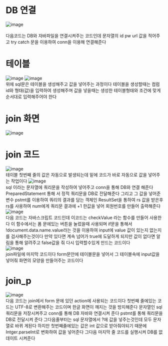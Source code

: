 # DB 연결
![image](https://user-images.githubusercontent.com/96267331/186085054-c46a4939-53c2-4028-b85c-f88637f3381a.png)<br>\
다음코드는 DB와 자바파일을 연결시켜주는 코드인데 문자열의 id pw url 값을 적어주고 try catch 문을 이용하여 conn을 이용해 연결해준다

# 테이블
![image](https://user-images.githubusercontent.com/96267331/186085513-12914ea8-d279-44c2-a6dd-2b9dcf675e3a.png)
![image](https://user-images.githubusercontent.com/96267331/186085591-e5449e8e-4dd1-4dd2-b0e3-cfe25cfd49bf.png)<br>
위에 sql문은 테이블을 생성해주고 값을 넣어주는 과정이다 테이블을 생성할때는 컴럼id와 형태(값)을 입력하여 생성해주며 값을 넣을때는
생성한 테이블형태와 조건에 맞게 순서대로 입력해주어야 한다

# join 화면

![image](https://user-images.githubusercontent.com/96267331/186064795-fefcda23-bba1-4d40-83aa-b8d9c929934b.png)

# join 코드
![image](https://user-images.githubusercontent.com/96267331/186065528-b0393790-46d0-441d-bbb9-bb57811036e8.png)<br>
테이블 첫번째 줄의 값은 자동으로 발생되는데 밑에 코드가 바로 자동으로 값을 넣어주는 작업이다
![image](https://user-images.githubusercontent.com/96267331/186065415-b5d331e1-b334-4601-bc43-1615de020801.png)<br>
sql 이라는 문자열에 쿼리문을 작성하여 넣어주고 conn을 통해 DB와 연결 해준다 PreparedStatement 통해
서 정적 쿼리문을 DB로 전달해준다 그리고 그 값을 넣어준 변수 pstmt를 이용하여 쿼리의 결과를 담는
객체인 ResultSet을 통하여 rs 값을 받은후 rs를 사용하여 num에게 쿼리문 결과에 +1 한값을 넣어 회원번호를 만들어 출력해준다<br>
![image](https://user-images.githubusercontent.com/96267331/186083513-b456dc0e-d215-4469-8f82-13058b08d24f.png)<br>
다음 코드는 자바스크립트 코드인데 이코드는 checkValue 라는 함수를 만들어 사용한다 이 함수에서는 폼 문에있는 버튼을 눌렀을때 사용되며 if문을 통해서
!document.data.name.value라는 것을 이용하여 input에 value 값이 있는지 없는지를 검사해주는것이다 만약 있다면
계속 넘어가 true에 도달하게 되지만 값이 없다면 알림을 통해 알려주고 false값을 줘 다시 입력할수있게 만드는 코드이다<br>
![image](https://user-images.githubusercontent.com/96267331/186084371-a3ea3263-c3db-474e-91e3-2766bcc848a2.png)<br>
join파일에 마지막 코드이다 form문안에 테이블문을 넣어서 그 테이블속에 input값을넣어줘 화면의 모양을 만들어주는 코드이다

# join_p 
![image](https://user-images.githubusercontent.com/96267331/186086623-a20be3b3-76ca-4eb4-a3d1-08cfe5cc0299.png)<br>
다음 코드는 join에서 form 문에 있던 action에 사용되는 코드이다 첫번째 줄에있는 코드는 UTF-8로 변환해주는 코드이며 한글 화면이 꺠지는 것을 방지해준다
문자열인 sql 쿼리문을 저장시켜주고 conn를 통해 DB 자바와 연결시켜 준다 pstmt를 통해 쿼리문을 DB로 전달시켜 준다 그다음줄부터는 sql 문자열에서 ?에 값을 넣주는것인데 모두 문자열로 바뀌
게된다 하지만 첫번째줄에있는 값은 int 값으로 받아줘야되기 때문에 Intger.parseInt로 변화하여 값을 넣어준다 그다음 마지막 줄 코드를 실행시켜 DB를 없데이트 시켜준다

